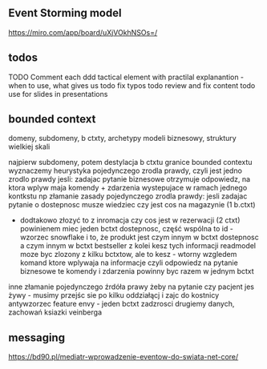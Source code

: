 ﻿## Event Storming model
https://miro.com/app/board/uXjVOkhNSOs=/


## todos
TODO Comment each ddd tactical element with practilal explanantion - when to use, what gives us
todo fix typos
todo review and fix content
todo use for slides in presentations


## bounded context
domeny, subdomeny, b ctxty, archetypy modeli biznesowy, struktury wielkiej skali

najpierw subdomeny, potem destylacja b ctxtu
granice bounded contextu wyznaczemy heurystyka pojedynczego zrodla prawdy, czyli jest jedno zrodlo prawdy jesli:
zadajac pytanie biznesowe otrzymuje odpowiedz, na ktora wplyw maja komendy + zdarzenia wystepujace w ramach jednego kontkstu
np złamanie zasady pojedynczego zrodla prawdy:
jesli zadajac pytanie o dostepnosc musze wiedziec czy jest cos na magazynie (1 b.ctxt)
+ dodtakowo złozyć to z inromacja czy cos jest w rezerwacji (2 ctxt)
powinienem miec jeden bctxt dostepnosc, część wspólna to id - wzorzec snowflake i to, że produkt jest czym innym w bctxt dostepnosc a czym innym w bctxt bestseller
z kolei kesz tych informacji readmodel moze byc zlozony z kilku bctxtow, ale to kesz - wtorny wzgledem komand ktore wplywaja na informacje czyli odpowiedz na pytanie biznesowe
te komendy i zdarzenia powinny byc razem w jednym bctxt

inne złamanie pojedynczego źrdóła prawy żeby  na pytanie czy pacjent jes żywy - musimy przejśc sie po kilku oddziałącj i zajc do kostnicy
antywzorzec feature envy - jeden bctxt zadzrosci drugiemy danych, zachowań
ksiazki veinberga

## messaging
https://bd90.pl/mediatr-wprowadzenie-eventow-do-swiata-net-core/

